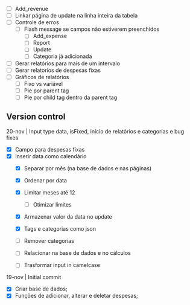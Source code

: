 


- [ ] Add_revenue
- [ ] Linkar página de update na linha inteira da tabela
- [ ] Controle de erros
    - [ ] Flash message se campos não estiverem preenchidos
        - [ ] Add_expense
        - [ ] Report
        - [ ] Update
        - [ ] Categoria já adicionada
- [ ] Gerar relatórios para mais de um intervalo
- [ ] Gerar relatorios de despesas fixas
- [ ] Gráficos de relatórios
    - [ ] Fixo vs variável
    - [ ] Pie por parent tag
    - [ ] Pie por child tag dentro da parent tag

## Version control 

20-nov | Input type data, isFixed, início de relatórios e categorias e bug fixes 
- [x] Campo para despesas fixas
- [x] Inserir data como calendário
    - [x] Separar por mês (na base de dados e nas páginas)
    - [x] Ordenar por data
    - [x] Limitar meses até 12
        - [ ] Otimizar limites
    - [x] Armazenar valor da data no update
    - [x] Tags e categorias como json
    - [ ] Remover categorias
    - [ ] Relacionar na base de dados e no cálculos
    - [ ] Trasformar input in camelcase


19-nov | Initial commit 
- [x] Criar base de dados;
- [x] Funções de adicionar, alterar e deletar despesas;
